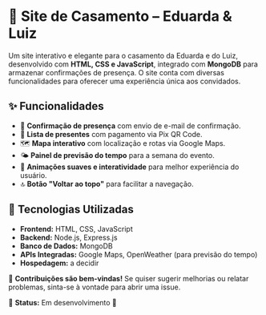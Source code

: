 # 💍 Site de Casamento – Eduarda & Luiz

Um site interativo e elegante para o casamento da Eduarda e do Luiz, desenvolvido com **HTML, CSS e JavaScript**, integrado com **MongoDB** para armazenar confirmações de presença. O site conta com diversas funcionalidades para oferecer uma experiência única aos convidados.

## ✨ Funcionalidades
- 📅 **Confirmação de presença** com envio de e-mail de confirmação.
- 🎁 **Lista de presentes** com pagamento via Pix QR Code.
- 🗺️ **Mapa interativo** com localização e rotas via Google Maps.
- 🌤️ **Painel de previsão do tempo** para a semana do evento.
- 🚀 **Animações suaves e interatividade** para melhor experiência do usuário.
- 🔝 **Botão "Voltar ao topo"** para facilitar a navegação.

## 🔧 Tecnologias Utilizadas
- **Frontend:** HTML, CSS, JavaScript
- **Backend:** Node.js, Express.js
- **Banco de Dados:** MongoDB
- **APIs Integradas:** Google Maps, OpenWeather (para previsão do tempo)
- **Hospedagem:** a decidir

💌 **Contribuições são bem-vindas!** Se quiser sugerir melhorias ou relatar problemas, sinta-se à vontade para abrir uma issue.

📌 **Status:** Em desenvolvimento 🚧